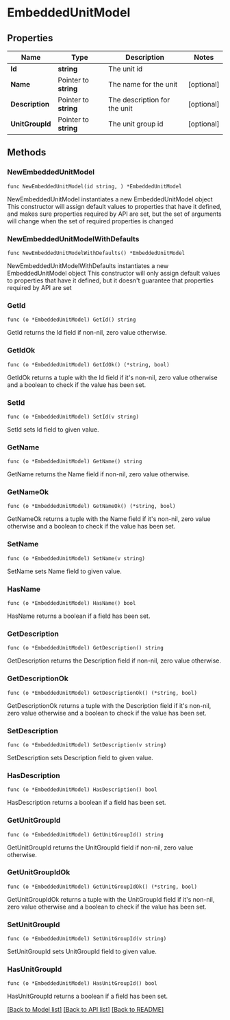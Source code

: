 # EmbeddedUnitModel

## Properties

Name | Type | Description | Notes
------------ | ------------- | ------------- | -------------
**Id** | **string** | The unit id | 
**Name** | Pointer to **string** | The name for the unit | [optional] 
**Description** | Pointer to **string** | The description for the unit | [optional] 
**UnitGroupId** | Pointer to **string** | The unit group id | [optional] 

## Methods

### NewEmbeddedUnitModel

`func NewEmbeddedUnitModel(id string, ) *EmbeddedUnitModel`

NewEmbeddedUnitModel instantiates a new EmbeddedUnitModel object
This constructor will assign default values to properties that have it defined,
and makes sure properties required by API are set, but the set of arguments
will change when the set of required properties is changed

### NewEmbeddedUnitModelWithDefaults

`func NewEmbeddedUnitModelWithDefaults() *EmbeddedUnitModel`

NewEmbeddedUnitModelWithDefaults instantiates a new EmbeddedUnitModel object
This constructor will only assign default values to properties that have it defined,
but it doesn't guarantee that properties required by API are set

### GetId

`func (o *EmbeddedUnitModel) GetId() string`

GetId returns the Id field if non-nil, zero value otherwise.

### GetIdOk

`func (o *EmbeddedUnitModel) GetIdOk() (*string, bool)`

GetIdOk returns a tuple with the Id field if it's non-nil, zero value otherwise
and a boolean to check if the value has been set.

### SetId

`func (o *EmbeddedUnitModel) SetId(v string)`

SetId sets Id field to given value.


### GetName

`func (o *EmbeddedUnitModel) GetName() string`

GetName returns the Name field if non-nil, zero value otherwise.

### GetNameOk

`func (o *EmbeddedUnitModel) GetNameOk() (*string, bool)`

GetNameOk returns a tuple with the Name field if it's non-nil, zero value otherwise
and a boolean to check if the value has been set.

### SetName

`func (o *EmbeddedUnitModel) SetName(v string)`

SetName sets Name field to given value.

### HasName

`func (o *EmbeddedUnitModel) HasName() bool`

HasName returns a boolean if a field has been set.

### GetDescription

`func (o *EmbeddedUnitModel) GetDescription() string`

GetDescription returns the Description field if non-nil, zero value otherwise.

### GetDescriptionOk

`func (o *EmbeddedUnitModel) GetDescriptionOk() (*string, bool)`

GetDescriptionOk returns a tuple with the Description field if it's non-nil, zero value otherwise
and a boolean to check if the value has been set.

### SetDescription

`func (o *EmbeddedUnitModel) SetDescription(v string)`

SetDescription sets Description field to given value.

### HasDescription

`func (o *EmbeddedUnitModel) HasDescription() bool`

HasDescription returns a boolean if a field has been set.

### GetUnitGroupId

`func (o *EmbeddedUnitModel) GetUnitGroupId() string`

GetUnitGroupId returns the UnitGroupId field if non-nil, zero value otherwise.

### GetUnitGroupIdOk

`func (o *EmbeddedUnitModel) GetUnitGroupIdOk() (*string, bool)`

GetUnitGroupIdOk returns a tuple with the UnitGroupId field if it's non-nil, zero value otherwise
and a boolean to check if the value has been set.

### SetUnitGroupId

`func (o *EmbeddedUnitModel) SetUnitGroupId(v string)`

SetUnitGroupId sets UnitGroupId field to given value.

### HasUnitGroupId

`func (o *EmbeddedUnitModel) HasUnitGroupId() bool`

HasUnitGroupId returns a boolean if a field has been set.


[[Back to Model list]](../README.md#documentation-for-models) [[Back to API list]](../README.md#documentation-for-api-endpoints) [[Back to README]](../README.md)


